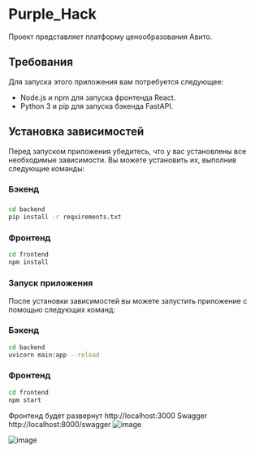 # Purple_Hack

Проект представляет платформу ценообразования Авито.

## Требования

Для запуска этого приложения вам потребуется следующее:

- Node.js и npm для запуска фронтенда React.
- Python 3 и pip для запуска бэкенда FastAPI.

## Установка зависимостей

Перед запуском приложения убедитесь, что у вас установлены все необходимые зависимости. Вы можете установить их, выполнив следующие команды:

### Бэкенд

###
```bash
cd backend
pip install -r requirements.txt
```
### Фронтенд
```bash
cd frontend
npm install
```
### Запуск приложения
После установки зависимостей вы можете запустить приложение с помощью следующих команд:

### Бэкенд
```bash
cd backend
uvicorn main:app --reload
```

### Фронтенд
```bash
cd frontend
npm start
```
Фронтенд будет развернут http://localhost:3000
Swagger http://localhost:8000/swagger
![image](https://github.com/vladimir1254/Purple_Hack/assets/31584866/19698602-f218-43a9-9618-3e3fa882cd5a)

![image](https://github.com/vladimir1254/Purple_Hack/assets/31584866/961dfdbd-6290-48cf-a555-8c18dd6c3fbf)

